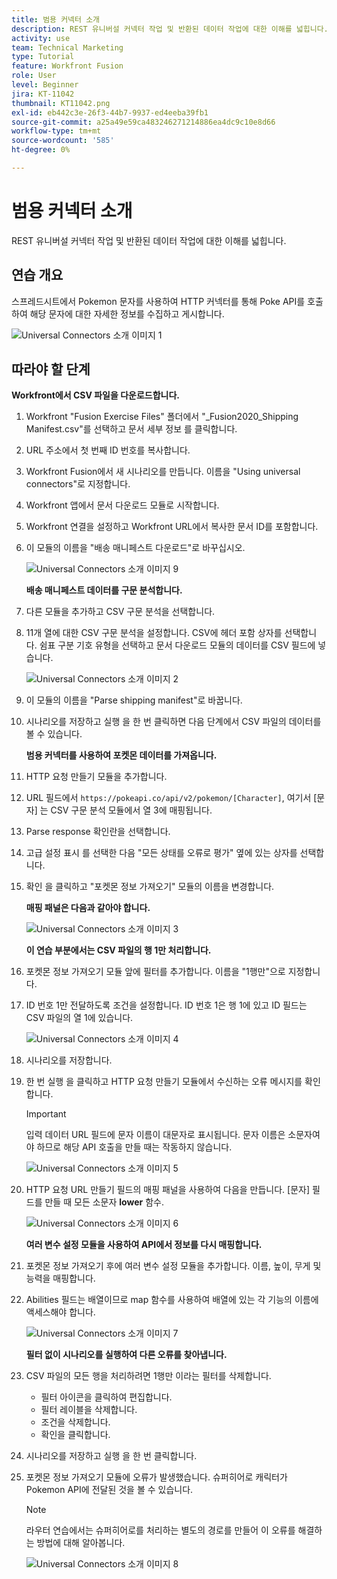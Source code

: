 ```yaml
---
title: 범용 커넥터 소개
description: REST 유니버설 커넥터 작업 및 반환된 데이터 작업에 대한 이해를 넓힙니다.
activity: use
team: Technical Marketing
type: Tutorial
feature: Workfront Fusion
role: User
level: Beginner
jira: KT-11042
thumbnail: KT11042.png
exl-id: eb442c3e-26f3-44b7-9937-ed4eeba39fb1
source-git-commit: a25a49e59ca483246271214886ea4dc9c10e8d66
workflow-type: tm+mt
source-wordcount: '585'
ht-degree: 0%

---
```


# 범용 커넥터 소개

REST 유니버설 커넥터 작업 및 반환된 데이터 작업에 대한 이해를 넓힙니다.

## 연습 개요

스프레드시트에서 Pokemon 문자를 사용하여 HTTP 커넥터를 통해 Poke API를 호출하여 해당 문자에 대한 자세한 정보를 수집하고 게시합니다.

![Universal Connectors 소개 이미지 1](../12-exercises/assets/introduction-to-universal-connectors-walkthrough-1.png)

## 따라야 할 단계

**Workfront에서 CSV 파일을 다운로드합니다.**

1. Workfront &quot;Fusion Exercise Files&quot; 폴더에서 &quot;_Fusion2020_Shipping Manifest.csv&quot;를 선택하고 문서 세부 정보 를 클릭합니다.
1. URL 주소에서 첫 번째 ID 번호를 복사합니다.
1. Workfront Fusion에서 새 시나리오를 만듭니다. 이름을 &quot;Using universal connectors&quot;로 지정합니다.
1. Workfront 앱에서 문서 다운로드 모듈로 시작합니다.
1. Workfront 연결을 설정하고 Workfront URL에서 복사한 문서 ID를 포함합니다.
1. 이 모듈의 이름을 &quot;배송 매니페스트 다운로드&quot;로 바꾸십시오.

   ![Universal Connectors 소개 이미지 9](../12-exercises/assets/introduction-to-universal-connectors-walkthrough-9.png)

   **배송 매니페스트 데이터를 구문 분석합니다.**

1. 다른 모듈을 추가하고 CSV 구문 분석을 선택합니다.
1. 11개 열에 대한 CSV 구문 분석을 설정합니다. CSV에 헤더 포함 상자를 선택합니다. 쉼표 구분 기호 유형을 선택하고 문서 다운로드 모듈의 데이터를 CSV 필드에 넣습니다.

   ![Universal Connectors 소개 이미지 2](../12-exercises/assets/introduction-to-universal-connectors-walkthrough-2.png)

1. 이 모듈의 이름을 &quot;Parse shipping manifest&quot;로 바꿉니다.
1. 시나리오를 저장하고 실행 을 한 번 클릭하면 다음 단계에서 CSV 파일의 데이터를 볼 수 있습니다.

   **범용 커넥터를 사용하여 포켓몬 데이터를 가져옵니다.**

1. HTTP 요청 만들기 모듈을 추가합니다.
1. URL 필드에서 `https://pokeapi.co/api/v2/pokemon/[Character]`, 여기서 [문자] 는 CSV 구문 분석 모듈에서 열 3에 매핑됩니다.
1. Parse response 확인란을 선택합니다.
1. 고급 설정 표시 를 선택한 다음 &quot;모든 상태를 오류로 평가&quot; 옆에 있는 상자를 선택합니다.
1. 확인 을 클릭하고 &quot;포켓몬 정보 가져오기&quot; 모듈의 이름을 변경합니다.

   **매핑 패널은 다음과 같아야 합니다.**

   ![Universal Connectors 소개 이미지 3](../12-exercises/assets/introduction-to-universal-connectors-walkthrough-3.png)

   **이 연습 부분에서는 CSV 파일의 행 1만 처리합니다.**

1. 포켓몬 정보 가져오기 모듈 앞에 필터를 추가합니다. 이름을 &quot;1행만&quot;으로 지정합니다.
1. ID 번호 1만 전달하도록 조건을 설정합니다. ID 번호 1은 행 1에 있고 ID 필드는 CSV 파일의 열 1에 있습니다.

   ![Universal Connectors 소개 이미지 4](../12-exercises/assets/introduction-to-universal-connectors-walkthrough-4.png)

1. 시나리오를 저장합니다.
1. 한 번 실행 을 클릭하고 HTTP 요청 만들기 모듈에서 수신하는 오류 메시지를 확인합니다.

   >[!IMPORTANT]
   >
   >입력 데이터 URL 필드에 문자 이름이 대문자로 표시됩니다. 문자 이름은 소문자여야 하므로 해당 API 호출을 만들 때는 작동하지 않습니다.

   ![Universal Connectors 소개 이미지 5](../12-exercises/assets/introduction-to-universal-connectors-walkthrough-5.png)

1. HTTP 요청 URL 만들기 필드의 매핑 패널을 사용하여 다음을 만듭니다. [문자] 필드를 만들 때 모든 소문자 **lower** 함수.

   ![Universal Connectors 소개 이미지 6](../12-exercises/assets/introduction-to-universal-connectors-walkthrough-6.png)

   **여러 변수 설정 모듈을 사용하여 API에서 정보를 다시 매핑합니다.**

1. 포켓몬 정보 가져오기 후에 여러 변수 설정 모듈을 추가합니다. 이름, 높이, 무게 및 능력을 매핑합니다.
1. Abilities 필드는 배열이므로 map 함수를 사용하여 배열에 있는 각 기능의 이름에 액세스해야 합니다.

   ![Universal Connectors 소개 이미지 7](../12-exercises/assets/introduction-to-universal-connectors-walkthrough-7.png)

   **필터 없이 시나리오를 실행하여 다른 오류를 찾아냅니다.**

1. CSV 파일의 모든 행을 처리하려면 1행만 이라는 필터를 삭제합니다.

   + 필터 아이콘을 클릭하여 편집합니다.
   + 필터 레이블을 삭제합니다.
   + 조건을 삭제합니다.
   + 확인을 클릭합니다.

1. 시나리오를 저장하고 실행 을 한 번 클릭합니다.
1. 포켓몬 정보 가져오기 모듈에 오류가 발생했습니다. 슈퍼히어로 캐릭터가 Pokemon API에 전달된 것을 볼 수 있습니다.

   >[!NOTE]
   >
   >라우터 연습에서는 슈퍼히어로를 처리하는 별도의 경로를 만들어 이 오류를 해결하는 방법에 대해 알아봅니다.

   ![Universal Connectors 소개 이미지 8](../12-exercises/assets/introduction-to-universal-connectors-walkthrough-8.png)
